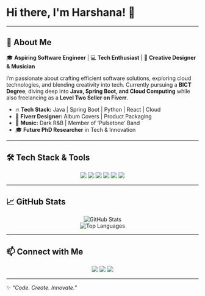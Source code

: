# Hi there, I'm Harshana! 👋

---

## 🚀 About Me

🎓 **Aspiring Software Engineer** | 💻 **Tech Enthusiast** | 🎵 **Creative Designer & Musician**

I’m passionate about crafting efficient software solutions, exploring cloud technologies, and blending creativity into tech. Currently pursuing a **BICT Degree**, diving deep into **Java, Spring Boot, and Cloud Computing** while also freelancing as a **Level Two Seller on Fiverr**.

- 🔥 **Tech Stack:** Java | Spring Boot | Python | React | Cloud
- 🎨 **Fiverr Designer:** Album Covers | Product Packaging
- 🎵 **Music:** Dark R&B | Member of 'Pulsetone' Band
- 🎓 **Future PhD Researcher** in Tech & Innovation

---

## 🛠️ Tech Stack & Tools

<p align="center">
  <img src="https://img.shields.io/badge/Java-ED8B00?style=for-the-badge&logo=java&logoColor=white">
  <img src="https://img.shields.io/badge/Spring%20Boot-6DB33F?style=for-the-badge&logo=spring-boot&logoColor=white">
  <img src="https://img.shields.io/badge/Python-3776AB?style=for-the-badge&logo=python&logoColor=white">
  <img src="https://img.shields.io/badge/Cloud-Azure%2FAWS%2FGCP-blue?style=for-the-badge">
  <img src="https://img.shields.io/badge/React-61DAFB?style=for-the-badge&logo=react&logoColor=black">
  <img src="https://img.shields.io/badge/GitHub-100000?style=for-the-badge&logo=github&logoColor=white">
</p>

---

## 📈 GitHub Stats

<p align="center">
  <img src="https://github-readme-stats.vercel.app/api?username=Harshana&show_icons=true&theme=radical" alt="GitHub Stats">
  <br>
  <img src="https://github-readme-stats.vercel.app/api/top-langs/?username=Harshana&layout=compact&theme=radical" alt="Top Languages">
</p>

---

## 📫 Connect with Me

<p align="center">
  <a href="https://linkedin.com/in/your-profile"><img src="https://img.shields.io/badge/LinkedIn-blue?style=for-the-badge&logo=linkedin&logoColor=white"></a>
  <a href="mailto:harshana@example.com"><img src="https://img.shields.io/badge/Email-red?style=for-the-badge&logo=gmail&logoColor=white"></a>
  <a href="https://www.fiverr.com/your-profile"><img src="https://img.shields.io/badge/Fiverr-green?style=for-the-badge&logo=fiverr&logoColor=white"></a>
</p>

---

✨ *“Code. Create. Innovate.”*

